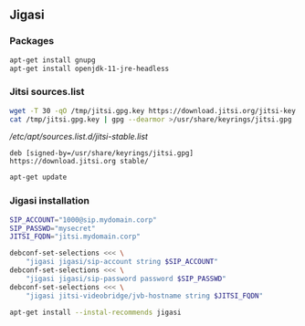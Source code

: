 ## Jigasi

### Packages

```bash
apt-get install gnupg
apt-get install openjdk-11-jre-headless
```

### Jitsi sources.list

```bash
wget -T 30 -qO /tmp/jitsi.gpg.key https://download.jitsi.org/jitsi-key.gpg.key
cat /tmp/jitsi.gpg.key | gpg --dearmor >/usr/share/keyrings/jitsi.gpg
```

_/etc/apt/sources.list.d/jitsi-stable.list_

```
deb [signed-by=/usr/share/keyrings/jitsi.gpg] https://download.jitsi.org stable/
```

```bash
apt-get update
```

### Jigasi installation

```bash
SIP_ACCOUNT="1000@sip.mydomain.corp"
SIP_PASSWD="mysecret"
JITSI_FQDN="jitsi.mydomain.corp"

debconf-set-selections <<< \
    "jigasi jigasi/sip-account string $SIP_ACCOUNT"
debconf-set-selections <<< \
    "jigasi jigasi/sip-password password $SIP_PASSWD"
debconf-set-selections <<< \
    "jigasi jitsi-videobridge/jvb-hostname string $JITSI_FQDN"

apt-get install --instal-recommends jigasi
```
